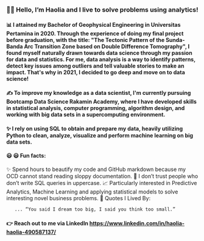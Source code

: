 ### :ok_woman: **Hello, I’m Haolia and I live to solve problems using analytics!**

#### 📊 I attained my Bachelor of **Geophysical Engineering** in **Universitas Pertamina** in 2020. Through the experience of doing my final project before graduation, with the title: **"The Tectonic Pattern of the Sunda-Banda Arc Transition Zone based on Double Difference Tomography"**, I found myself naturally drawn towards data science through my passion for data and statistics. For me, data analysis is a way to identify patterns, detect key issues among outliers and tell valuable stories to make an impact. That's why in 2021, I decided to go deep and move on to data science!

#### ✍️ To improve my knowledge as a data scientist, I'm currently pursuing Bootcamp Data Science Rakamin Academy, where I have developed skills in statistical analysis, computer programming, algorithm design, and working with big data sets in a supercomputing environment. 

#### ✨ I rely on using SQL to obtain and prepare my data, heavily utilizing Python to clean, analyze, visualize and perform machine learning on big data sets. 

#### :smiley: :smiley: **Fun facts:**

   ✨ Spend hours to beautify my code and GitHub markdown because my OCD cannot stand reading sloppy documentation.
   🤔 I don’t trust people who don’t write SQL queries in uppercase.
   📈 Particularly interested in Predictive Analytics, Machine Learning and applying statistical models to solve interesting novel business problems.
   :thought_balloon: Quotes I Lived By: 
```
   ... “You said I dream too big, I said you think too small.”
```
#### 👉 Reach out to me via LinkedIn **https://www.linkedin.com/in/haolia-haolia-490587137/**


<!---
haolia/haolia is a ✨ special ✨ repository because its `README.md` (this file) appears on your GitHub profile.
You can click the Preview link to take a look at your changes.
--->
